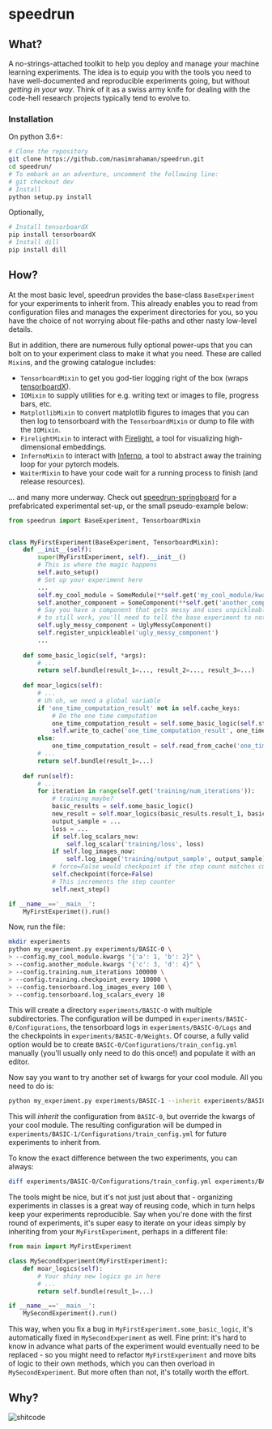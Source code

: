 # speedrun

## What? 

A no-strings-attached toolkit to help you deploy and manage your machine learning experiments. The idea is to equip you with the tools you need to have well-documented and reproducible experiments going, but without _getting in your way_. Think of it as a swiss army knife for dealing with the code-hell research projects typically tend to evolve to. 

### Installation
On python 3.6+:

```bash
# Clone the repository
git clone https://github.com/nasimrahaman/speedrun.git
cd speedrun/
# To embark on an adventure, uncomment the following line:
# git checkout dev
# Install
python setup.py install
```

Optionally, 

```bash
# Install tensorboardX
pip install tensorboardX
# Install dill
pip install dill
```

## How? 

At the most basic level, speedrun provides the base-class `BaseExperiment` for your experiments to inherit from. This already enables you to read from configuration files and manages the experiment directories for you, so you have the choice of not worrying about file-paths and other nasty low-level details. 

But in addition, there are numerous fully optional power-ups that you can bolt on to your experiment class to make it what you need. These are called `Mixin`s, and the growing catalogue includes: 

- `TensorboardMixin` to get you god-tier logging right of the box (wraps [tensorboardX](https://github.com/lanpa/tensorboard-pytorch)). 
- `IOMixin` to supply utilities for e.g. writing text or images to file, progress bars, etc.
- `MatplotlibMixin` to convert matplotlib figures to images that you can then log to tensorboard with the `TensorboardMixin` or dump to file with the `IOMixin`. 
- `FirelightMixin` to interact with [Firelight](https://github.com/inferno-pytorch/firelight), a tool for visualizing high-dimensional embeddings. 
- `InfernoMixin` to interact with [Inferno](https://github.com/inferno-pytorch/inferno), a tool to abstract away the training loop for your pytorch models. 
- `WaiterMixin` to have your code wait for a running process to finish (and release resources). 

... and many more underway. Check out [speedrun-springboard](https://github.com/inferno-pytorch/speedrun-springboard) for a prefabricated experimental set-up, or the small pseudo-example below: 

```python
from speedrun import BaseExperiment, TensorboardMixin


class MyFirstExperiment(BaseExperiment, TensorboardMixin):
    def __init__(self):
        super(MyFirstExperiment, self).__init__()
        # This is where the magic happens
        self.auto_setup()
        # Set up your experiment here
        ...
        self.my_cool_module = SomeModule(**self.get('my_cool_module/kwargs'))
        self.another_component = SomeComponent(**self.get('another_component/kwargs', default={}))
        # Say you have a component that gets messy and uses unpickleable objects. For checkpointing 
        # to still work, you'll need to tell the base experiment to not try pickle it. 
        self.ugly_messy_component = UglyMessyComponent()
        self.register_unpickleable('ugly_messy_component')
        ...
    
    def some_basic_logic(self, *args):
        # ...
        return self.bundle(result_1=..., result_2=..., result_3=...)
    
    def moar_logics(self):
        # ...
        # Uh oh, we need a global variable
        if 'one_time_computation_result' not in self.cache_keys:
            # Do the one time computation
            one_time_computation_result = self.some_basic_logic(self.step % 10)
            self.write_to_cache('one_time_computation_result', one_time_computation_result)
        else:
            one_time_computation_result = self.read_from_cache('one_time_computation_result')
        # ...
        return self.bundle(result_1=...)
    
    def run(self):
        # ...
        for iteration in range(self.get('training/num_iterations')):
            # training maybe? 
            basic_results = self.some_basic_logic()
            new_result = self.moar_logics(basic_results.result_1, basic_results.result_2)
            output_sample = ...
            loss = ...
            if self.log_scalars_now: 
                self.log_scalar('training/loss', loss)
            if self.log_images_now: 
                self.log_image('training/output_sample', output_sample)
            # force=False would checkpoint if the step count matches current iteration
            self.checkpoint(force=False)
            # This increments the step counter
            self.next_step()

if __name__=='__main__': 
    MyFirstExperimet().run()
```

Now, run the file: 

```bash
mkdir experiments
python my_experiment.py experiments/BASIC-0 \
> --config.my_cool_module.kwargs "{'a': 1, 'b': 2}" \
> --config.another_module.kwargs "{'c': 3, 'd': 4}" \
> --config.training.num_iterations 100000 \
> --config.training.checkpoint_every 10000 \
> --config.tensorboard.log_images_every 100 \
> --config.tensorboard.log_scalars_every 10
```

This will create a directory `experiments/BASIC-0` with multiple subdirectories. The configuration will be dumped in `experiments/BASIC-0/Configurations`, the tensorboard logs in `experiments/BASIC-0/Logs` and the checkpoints in `experiments/BASIC-0/Weights`. Of course, a fully valid option would be to create `BASIC-0/Configurations/train_config.yml` manually (you'll usually only need to do this once!) and populate it with an editor. 

Now say you want to try another set of kwargs for your cool module. All you need to do is: 
```bash
python my_experiment.py experiments/BASIC-1 --inherit experiments/BASIC-0 --config.my_cool_module.kwargs "{'a': 42, 'b': 84}"
```

This will _inherit_ the configuration from `BASIC-0`, but override the kwargs of your cool module. The resulting configuration will be dumped in `experiments/BASIC-1/Configurations/train_config.yml` for future experiments to inherit from. 

To know the exact difference between the two experiments, you can always: 

```bash
diff experiments/BASIC-0/Configurations/train_config.yml experiments/BASIC-1/Configurations/train_config.yml
```

The tools might be nice, but it's not just just about that - organizing experiments in classes is a great way of reusing code, which in turn helps keep your experiments reproducible. Say when you're done with the first round of experiments, it's super easy to iterate on your ideas simply by inheriting from your `MyFirstExperiment`, perhaps in a different file: 

```python
from main import MyFirstExperiment

class MySecondExperiment(MyFirstExperiment):
    def moar_logics(self):
        # Your shiny new logics go in here
        # ...
        return self.bundle(result_1=...)

if __name__=='__main__':
    MySecondExperiment().run()
```

This way, when you fix a bug in `MyFirstExperiment.some_basic_logic`, it's automatically fixed in `MySecondExperiment` as well. Fine print: it's hard to know in advance what parts of the experiment would eventually need to be replaced - so you might need to refactor `MyFirstExperiment` and move bits of logic to their own methods, which you can then overload in `MySecondExperiment`. But more often than not, it's totally worth the effort. 

## Why?
![shitcode](https://i.imgur.com/qG08mar.jpg)


